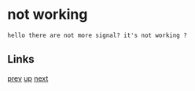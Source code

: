# not working

    hello there are not more signal? it's not working ?

## Links

[prev](2021-02-14.md) [up](../) [next](2021-02-19.md)
